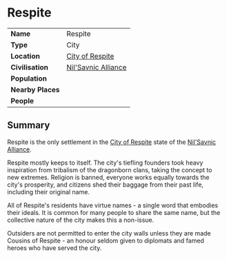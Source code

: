 # Respite

|||
| --- | --- |
| **Name** | Respite | place.4
| **Type** | City |
| **Location** | [City of Respite](../../civilisations/nilsavnic-alliance/states/city-of-respite.md) |
| **Civilisation** | [Nil'Savnic Alliance](../../civilisations/nilsavnic-alliance/nilsavnic-alliance.md) |
| **Population** | |
| **Nearby Places** | |
| **People** | |

## Summary

Respite is the only settlement in the [City of Respite](../../civilisations/nilsavnic-alliance/states/city-of-respite.md) state of the [Nil'Savnic Alliance](../../civilisations/nilsavnic-alliance/nilsavnic-alliance.md).

Respite mostly keeps to itself. The city's tiefling founders took heavy inspiration from tribalism of the dragonborn clans, taking the concept to new extremes. Religion is banned, everyone works equally towards the city's prosperity, and citizens shed their baggage from their past life, including their original name.

All of Respite's residents have virtue names - a single word that embodies their ideals. It is common for many people to share the same name, but the collective nature of the city makes this a non-issue.

Outsiders are not permitted to enter the city walls unless they are made Cousins of Respite - an honour seldom given to diplomats and famed heroes who have served the city.
